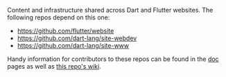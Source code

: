 Content and infrastructure shared across Dart and Flutter websites. The following repos depend on this one:

* https://github.com/flutter/website
* https://github.com/dart-lang/site-webdev
* https://github.com/dart-lang/site-www

Handy information for contributors to these repos can be found in the [doc](doc)
pages as well as [this repo's wiki][wiki].

[wiki]: https://github.com/dart-lang/site-shared/wiki
